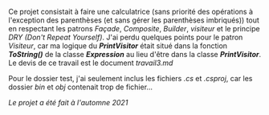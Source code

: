 Ce projet consistait à faire une calculatrice (sans priorité des opérations à l'exception des parenthèses (et sans gérer les parenthèses imbriqués)) tout en respectant les patrons *Façade*, *Composite*, *Builder*, *visiteur* et le principe *DRY (Don't Repeat Yourself)*. J'ai perdu quelques points pour le patron *Visiteur*, car ma logique du ***PrintVisitor*** était situé dans la fonction ***ToString()*** de la classe ***Expression*** au lieu d'être dans la classe ***PrintVisitor***. Le devis de ce travail est le document *travail3.md*

Pour le dossier test, j'ai seulement inclus les fichiers *.cs* et *.csproj*, car les dossier *bin* et *obj* contenait trop de fichier...

*Le projet a été fait à l'automne 2021*

